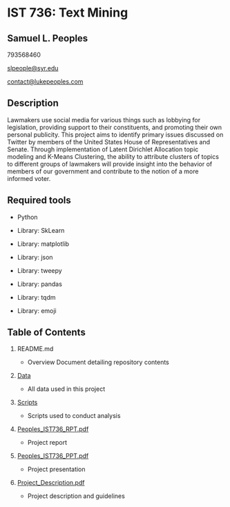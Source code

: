 # IST 736: Text Mining
## Samuel L. Peoples

793568460

slpeople@syr.edu

contact@lukepeoples.com

## Description

Lawmakers use social media for various things such as lobbying for legislation, providing support to their constituents, and promoting their own personal publicity. This project aims to identify primary issues discussed on Twitter by members of the United States House of Representatives and Senate. Through implementation of Latent Dirichlet Allocation topic modeling and K-Means Clustering, the ability to attribute clusters of topics to different groups of lawmakers will provide insight into the behavior of members of our government and contribute to the notion of a more informed voter.

## Required tools

* Python

* Library: SkLearn

* Library: matplotlib

* Library: json

* Library: tweepy

* Library: pandas

* Library: tqdm

* Library: emoji

## Table of Contents

1. README.md 
    - Overview Document detailing repository contents

2. [Data](https://github.com/SLPeoples/MSADS_Portfolio/tree/master/IST736_TextMining/data)
    - All data used in this project

3. [Scripts](https://github.com/SLPeoples/MSADS_Portfolio/tree/master/IST736_TextMining/scripts)
    - Scripts used to conduct analysis

4. [Peoples_IST736_RPT.pdf](https://github.com/SLPeoples/MSADS_Portfolio/blob/master/IST736_TextMining/Peoples_IST736_RPT.pdf)
    - Project report
	
5. [Peoples_IST736_PPT.pdf](https://github.com/SLPeoples/MSADS_Portfolio/blob/master/IST736_TextMining/Peoples_IST736_PPT.pdf)
    - Project presentation
  
6. [Project_Description.pdf](https://github.com/SLPeoples/MSADS_Portfolio/blob/master/IST736_TextMining/Project_Description.pdf)
    - Project description and guidelines
